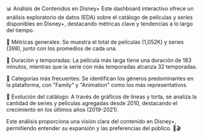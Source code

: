📊 Análisis de Contenidos en Disney+
Este dashboard interactivo ofrece un análisis exploratorio de datos (EDA) sobre el catálogo de películas y series disponibles en Disney+, destacando métricas clave y tendencias a lo largo del tiempo.

🔹 Métricas generales: Se muestra el total de películas (1,052K) y series (398), junto con los promedios de cada una.

🔹 Duración y temporadas: La película más larga tiene una duración de 183 minutos, mientras que la serie con más temporadas alcanza 32 temporadas.

🔹 Categorías más frecuentes: Se identifican los géneros predominantes en la plataforma, con "Family" y "Animation" como los más representativos.

🔹 Evolución del catálogo: A través de gráficos de líneas y torta, se analiza la cantidad de series y películas agregadas desde 2010, destacando el crecimiento en los últimos años (2019-2021).

Este análisis proporciona una visión clara del contenido en Disney+, permitiendo entender su expansión y las preferencias del público. 🚀🎬
